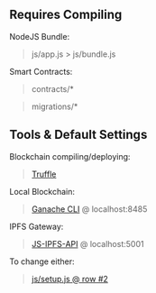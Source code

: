 ## Requires Compiling

   NodeJS Bundle:
   > js/app.js > js/bundle.js

   Smart Contracts:
   > contracts/*


   > migrations/*

## Tools & Default Settings

   Blockchain compiling/deploying:
   > [Truffle](https://github.com/trufflesuite)

   Local Blockchain:
   > [Ganache CLI](https://github.com/trufflesuite/ganache-cli) @ localhost:8485

   IPFS Gateway:
   > [JS-IPFS-API](https://github.com/ipfs/js-ipfs-api) @ localhost:5001

   To change either:
   > [js/setup.js @ row #2](js/setup.js)